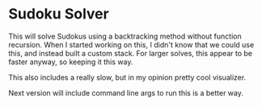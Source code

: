 # Sudoku Solver

This will solve Sudokus using a backtracking method without function recursion.
When I started working on this, I didn't know that we could use this, and instead built a custom stack.
For larger solves, this appear to be faster anyway, so keeping it this way.

This also includes a really slow, but in my opinion pretty cool visualizer.

Next version will include command line args to run this is a better way.
